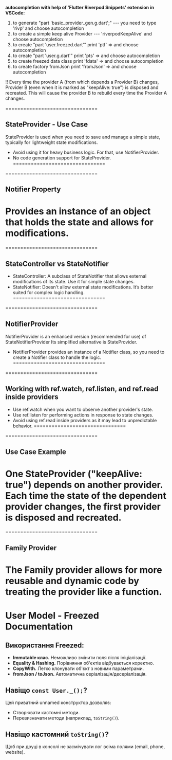 
 **autocompletion with help of 'Flutter Riverpod Snippets' extension in VSCode:** 
1. to generate "part 'basic_provider_gen.g.dart';" ---  you need to type 'rivp' and choose autocompletion
2. to create a simple keep alive Provider  --- 'riverpodKeepAlive' and choose autocompletion
3. to create "part 'user.freezed.dart'"  print 'ptf' => and choose autocompletion
4. to create "part 'user.g.dart'" print 'pts' => and choose autocompletion
5. to create  freezed data class print 'fdata' => and choose autocompletion
6. to create factory fromJson print 'fromJson' => and choose autocompletion


!! Every time the provider A (from which depends a Provider B) changes, Provider B (even when it is marked as "keepAlive: true") is disposed and recreated. This will cause the provider B to rebuild every time the Provider A changes.


===============================
## StateProvider - Use Case
StateProvider is used when you need to save and manage a simple state, typically for lightweight state modifications.
- Avoid using it for heavy business logic. For that, use NotifierProvider.
- No code generation support for StateProvider.
===============================

===============================
## Notifier Property
Provides an instance of an object that holds the state and allows for modifications.
===============================

===============================
## StateController vs StateNotifier
- StateController: A subclass of StateNotifier that allows external modifications of its state. Use it for simple state changes.
- StateNotifier: Doesn't allow external state modifications. It’s better suited for complex logic handling.
===============================

===============================
## NotifierProvider
NotifierProvider is an enhanced version (recommended for use) of StateNotifierProvider
Its simplified alternative is StateProvider.
- NotifierProvider provides an instance of a Notifier class, so you need to create a Notifier class to handle the logic.
===============================

===============================
## Working with ref.watch, ref.listen, and ref.read inside providers
- Use ref.watch when you want to observe another provider's state.
- Use ref.listen for performing actions in response to state changes.
- Avoid using ref.read inside providers as it may lead to unpredictable behavior.
===============================

===============================
## Use Case Example
One StateProvider ("keepAlive: true") depends on another provider.
Each time the state of the dependent provider changes, the first provider is disposed and recreated.
===============================

===============================
## Family Provider
The Family provider allows for more reusable and dynamic code by treating the provider like a function.
===============================



# User Model - Freezed Documentation

## Використання Freezed:
- **Immutable клас.** Неможливо змінити поля після ініціалізації.
- **Equality & Hashing.** Порівняння об'єктів відбувається коректно.
- **CopyWith.** Легко клонувати об'єкт з новими параметрами.
- **fromJson / toJson.** Автоматична серіалізація/десеріалізація.

## Навіщо `const User._();`?
Цей приватний unnamed конструктор дозволяє:
- Створювати кастомні методи.
- Перевизначати методи (наприклад, `toString()`).

## Навіщо кастомний `toString()`?
Щоб при друці в консолі не засмічувати лог всіма полями (email, phone, website).

